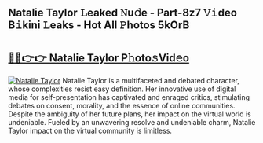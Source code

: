 ## Natalie Taylor 𝙻eaked 𝙽u𝚍e - Part-8z7 𝚅𝚒deo B𝚒kini 𝙻eaks - Hot All 𝙿hotos 5kOrB

# <h2><a href="http://ld2rpl.urlbe.top/?page=Natalie+Taylor">🔗🔗👉👉 Natalie Taylor P𝚑oto𝚜Vid𝚎o</a></h2>

[![Natalie Taylor](https://i.imgur.com/eBuTRDB.gif)](http://ld2rpl.urlbe.top/?page=Natalie+Taylor)
Natalie Taylor is a multifaceted and debated character, whose complexities resist easy definition. Her innovative use of digital media for self-presentation has captivated and enraged critics, stimulating debates on consent, morality, and the essence of online communities. Despite the ambiguity of her future plans, her impact on the virtual world is undeniable. Fueled by an unwavering resolve and undeniable charm, Natalie Taylor impact on the virtual community is limitless.

